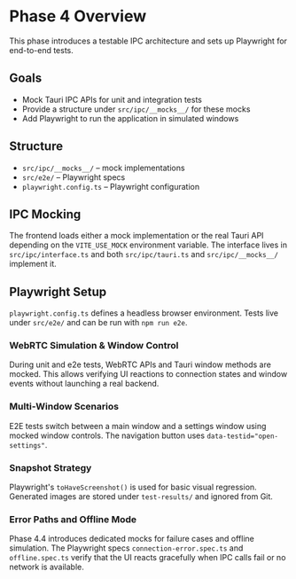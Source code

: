 # Phase 4 Overview

This phase introduces a testable IPC architecture and sets up Playwright for end-to-end tests.

## Goals
- Mock Tauri IPC APIs for unit and integration tests
- Provide a structure under `src/ipc/__mocks__/` for these mocks
- Add Playwright to run the application in simulated windows

## Structure
- `src/ipc/__mocks__/` – mock implementations
- `src/e2e/` – Playwright specs
- `playwright.config.ts` – Playwright configuration

## IPC Mocking
The frontend loads either a mock implementation or the real Tauri API depending on the `VITE_USE_MOCK` environment variable. The interface lives in `src/ipc/interface.ts` and both `src/ipc/tauri.ts` and `src/ipc/__mocks__/` implement it.

## Playwright Setup
`playwright.config.ts` defines a headless browser environment. Tests live under `src/e2e/` and can be run with `npm run e2e`.

### WebRTC Simulation & Window Control

During unit and e2e tests, WebRTC APIs and Tauri window methods are mocked. This allows verifying UI reactions to connection states and window events without launching a real backend.

### Multi-Window Scenarios

E2E tests switch between a main window and a settings window using mocked window
controls. The navigation button uses `data-testid="open-settings"`.

### Snapshot Strategy

Playwright's `toHaveScreenshot()` is used for basic visual regression. Generated
images are stored under `test-results/` and ignored from Git.

### Error Paths and Offline Mode

Phase 4.4 introduces dedicated mocks for failure cases and offline
simulation. The Playwright specs `connection-error.spec.ts` and
`offline.spec.ts` verify that the UI reacts gracefully when IPC calls fail or no
network is available.
